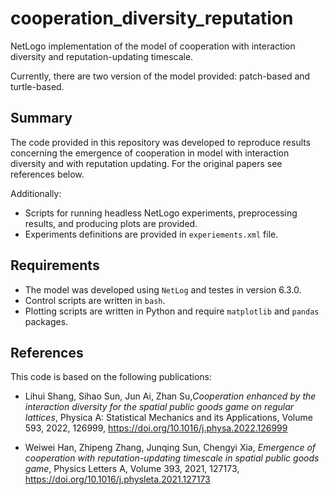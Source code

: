 # cooperation_diversity_reputation

NetLogo implementation of the model of cooperation with interaction diversity and reputation-updating timescale.

Currently, there are two version of the model provided: patch-based and turtle-based.

## Summary

The code provided in this repository was developed to reproduce results concerning the emergence of cooperation in model with interaction diversity and with reputation updating. For the original papers see references below.

Additionally:
- Scripts for running headless NetLogo experiments, preprocessing results, and producing plots are provided.
- Experiments definitions are provided in ``experiements.xml`` file.

## Requirements

- The model was developed using `NetLog` and testes in version 6.3.0. 
- Control scripts are written in ``bash``. 
- Plotting scripts are written in Python and require ``matplotlib`` and ``pandas`` packages.

## References

This code is based on the following publications:

- Lihui Shang, Sihao Sun, Jun Ai, Zhan Su,*Cooperation enhanced by the interaction diversity for the spatial public goods game on regular lattices*, Physica A: Statistical Mechanics and its Applications, Volume 593, 2022, 126999, https://doi.org/10.1016/j.physa.2022.126999

- Weiwei Han, Zhipeng Zhang, Junqing Sun, Chengyi Xia, *Emergence of cooperation with reputation-updating timescale in spatial public goods game*, Physics Letters A, Volume 393, 2021, 127173, https://doi.org/10.1016/j.physleta.2021.127173
